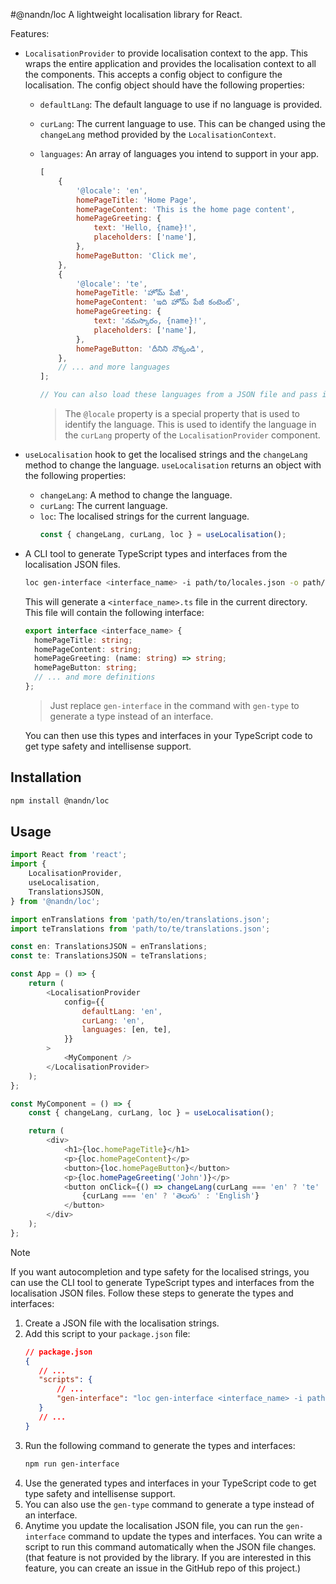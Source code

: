 #@nandn/loc
A lightweight localisation library for React.

Features:

- `LocalisationProvider` to provide localisation context to the app. This wraps the entire application and provides the localisation context to all the components. This accepts a config object to configure the localisation. The config object should have the following properties:

  - `defaultLang`: The default language to use if no language is provided.
  - `curLang`: The current language to use. This can be changed using the `changeLang` method provided by the `LocalisationContext`.
  - `languages`: An array of languages you intend to support in your app.

    ```javascript
    [
    	{
    		'@locale': 'en',
    		homePageTitle: 'Home Page',
    		homePageContent: 'This is the home page content',
    		homePageGreeting: {
    			text: 'Hello, {name}!',
    			placeholders: ['name'],
    		},
    		homePageButton: 'Click me',
    	},
    	{
    		'@locale': 'te',
    		homePageTitle: 'హోమ్ పేజీ',
    		homePageContent: 'ఇది హోమ్ పేజీ కంటెంట్',
    		homePageGreeting: {
    			text: 'నమస్కారం, {name}!',
    			placeholders: ['name'],
    		},
    		homePageButton: 'దీనిని నొక్కండి',
    	},
    	// ... and more languages
    ];

    // You can also load these languages from a JSON file and pass it to the `LocalisationProvider` component through `languages` property in `config` prop.
    ```

    > The `@locale` property is a special property that is used to identify the language. This is used to identify the language in the `curLang` property of the `LocalisationProvider` component.

- `useLocalisation` hook to get the localised strings and the `changeLang` method to change the language. `useLocalisation` returns an object with the following properties:
  - `changeLang`: A method to change the language.
  - `curLang`: The current language.
  - `loc`: The localised strings for the current language.
    ```javascript
    const { changeLang, curLang, loc } = useLocalisation();
    ```
- A CLI tool to generate TypeScript types and interfaces from the localisation JSON files.

  ```bash
  loc gen-interface <interface_name> -i path/to/locales.json -o path/to/output/dir
  ```

  This will generate a `<interface_name>.ts` file in the current directory. This file will contain the following interface:

  ```typescript
  export interface <interface_name> {
  	homePageTitle: string;
  	homePageContent: string;
  	homePageGreeting: (name: string) => string;
  	homePageButton: string;
    // ... and more definitions
  };
  ```

  > Just replace `gen-interface` in the command with `gen-type` to generate a type instead of an interface.

  You can then use this types and interfaces in your TypeScript code to get type safety and intellisense support.

## Installation

```bash
npm install @nandn/loc
```

## Usage

```javascript
import React from 'react';
import {
	LocalisationProvider,
	useLocalisation,
	TranslationsJSON,
} from '@nandn/loc';

import enTranslations from 'path/to/en/translations.json';
import teTranslations from 'path/to/te/translations.json';

const en: TranslationsJSON = enTranslations;
const te: TranslationsJSON = teTranslations;

const App = () => {
	return (
		<LocalisationProvider
			config={{
				defaultLang: 'en',
				curLang: 'en',
				languages: [en, te],
			}}
		>
			<MyComponent />
		</LocalisationProvider>
	);
};

const MyComponent = () => {
	const { changeLang, curLang, loc } = useLocalisation();

	return (
		<div>
			<h1>{loc.homePageTitle}</h1>
			<p>{loc.homePageContent}</p>
			<button>{loc.homePageButton}</button>
			<p>{loc.homePageGreeting('John')}</p>
			<button onClick={() => changeLang(curLang === 'en' ? 'te' : 'en')}>
				{curLang === 'en' ? 'తెలుగు' : 'English'}
			</button>
		</div>
	);
};
```

> [!Note]
> If you want autocompletion and type safety for the localised strings, you can use the CLI tool to generate TypeScript types and interfaces from the localisation JSON files.
> Follow these steps to generate the types and interfaces:
>
> 1. Create a JSON file with the localisation strings.
> 2. Add this script to your `package.json` file:
>    ```json
>    // package.json
>    {
>    	// ...
>    	"scripts": {
>    		// ...
>    		"gen-interface": "loc gen-interface <interface_name> -i path/to/locales.json -o path/to/output/dir"
>    	}
>    	// ...
>    }
>    ```
> 3. Run the following command to generate the types and interfaces:
>    ```bash
>    npm run gen-interface
>    ```
> 4. Use the generated types and interfaces in your TypeScript code to get type safety and intellisense support.
> 5. You can also use the `gen-type` command to generate a type instead of an interface.
> 6. Anytime you update the localisation JSON file, you can run the `gen-interface` command to update the types and interfaces. You can write a script to run this command automatically when the JSON file changes. (that feature is not provided by the library. If you are interested in this feature, you can create an issue in the GitHub repo of this project.)

